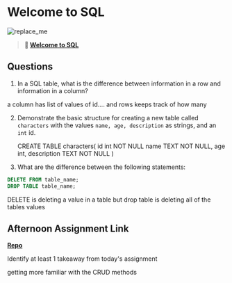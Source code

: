 # Welcome to SQL

![replace_me](https://codeworks.blob.core.windows.net/public/assets/img/illustrations/placeholder.svg)

> **📖 [Welcome to SQL](https://codeworksacademy.com/fs-student-guide/resources/wk11/01-MySQL-GettingStarted)**

## Questions

1. In a SQL table, what is the difference between information in a row and information in a column?

a column has list of values of id.... and rows keeps track of how many

2. Demonstrate the basic structure for creating a new table called `characters` with the values `name, age, description` as strings, and an `int` id.

   CREATE TABLE characters(
     id int NOT NULL
      name TEXT NOT NULL,
      age int, 
      description TEXT NOT NULL
   )

3. What are the difference between the following statements: 
```sql
DELETE FROM table_name;
DROP TABLE table_name;
```
DELETE is deleting a value in a table but drop table is deleting all of the tables values 

## Afternoon Assignment Link

**[Repo](https://github.com/katie-mccauley/gregslistauth)**

Identify at least 1 takeaway from today's assignment

getting more familiar with the CRUD methods

